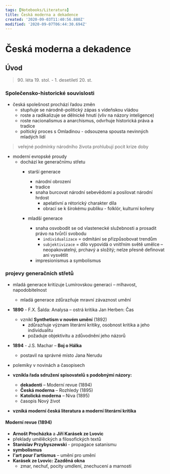 ```yaml
---
tags: [Notebooks/Literatura]
title: Česká moderna a dekadence
created: '2020-09-03T11:40:56.880Z'
modified: '2020-09-07T06:44:30.694Z'
---
```


# Česká moderna a dekadence
## Úvod
> 90. léta 19. stol. - 1. desetiletí 20. st.
### Společensko-historické souvislosti
- česká spolešnost prochází řadou změn
  - stupňuje se národně-politický zápas s vídeňskou vládou
  - roste a radikalizuje se dělnické hnutí (vliv na názory inteligence)
  - roste nacionalismus a anarchismus, odvrhuje historická práva a tradice 
  - poltický proces s Omladinou - odsouzena spousta nevinných mladých lidí
> veřejné podmínky národního života prohlubují pocit krize doby
- moderní evropské proudy
  - dochází ke generačnímu střetu
    - starší generace
      - národní obrození
      - tradice
      - snaha burcovat národní sebevědomí a posilovat národní hrdost
        - apelativní a rétorický charakter díla
        - obrací se k širokému publiku - folklór, kulturní kořeny

    - mladší generace
      - snaha osvobodit se od vlastenecké služebnosti a prosadit právo na tvůrčí svobodu
        - `individualizace` = odmítání se přizpůsobovat trendům
        - `subjektivizace` = dílo vypovídá o vnitřním světě umělce – neopakovatelný, prchavý a složitý; nelze přesně definovat ani vysvětlit
      - impresionismus a symbolismus
### projevy generačních střetů
- mladá generace kritizuje Lumírovskou generaci – mlhavost, napodobitelnost
  - mladá generace zdůrazňuje mravní závaznost umění
- __1890__ - F.X. Šalda: Analysa – ostrá kritika Jan Herben: Čas
  - vznikl __Synthetism v novém umění__ (1892)
    - zdůrazňuje význam literární kritiky, osobnost kritika a jeho individualitu
    - požaduje objektivitu a zdůvodnění jeho názorů
- __1894__ - J.S. Machar – __Boj o Hálka__
  - postavil na správné místo Jana Nerudu
- polemiky v novinách a časopisech
- __vznikla řada sdružení spisovatelů s podobnými názory:__
  - __dekadenti__ – Moderní revue (1894)
  - __Česká moderna__ – Rozhledy (1895)
  - __Katolická moderna__ – Niva (1895)
  - časopis Nový život

- __vzniká moderní česká literatura a moderní literární kritika__

#### Moderní revue (1894)
  - __Arnošt Procházka__ a __Jiří Karásek ze Lvovic__
- překlady umělěckých a filosofických textů
- __Stanislav Przybyszewski__ - propagace satanismu
- __symbolismus__
- __l'art pour l'artismus__ – umění pro umění
- __Karásek ze Lvovic: Zazděná okna__
  - zmar, nechuť, pocity umdlení, znechucení a marnosti
